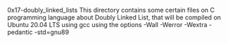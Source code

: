 0x17-doubly_linked_lists
This directory contains some certain files on C programming language about Doubly Linked List, that will be compiled on Ubuntu 20.04 LTS using gcc using the options -Wall -Werror -Wextra -pedantic -std=gnu89
